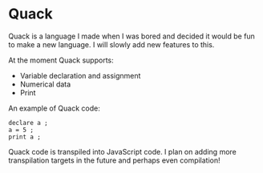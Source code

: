 # Quack
Quack is a language I made when I was bored and decided it would be fun to make a new language. I will slowly add new features to this.

At the moment Quack supports:
- Variable declaration and assignment
- Numerical data
- Print

An example of Quack code:
```
declare a ;
a = 5 ;
print a ;
```

Quack code is transpiled into JavaScript code. I plan on adding more transpilation targets in the future and perhaps even compilation!
